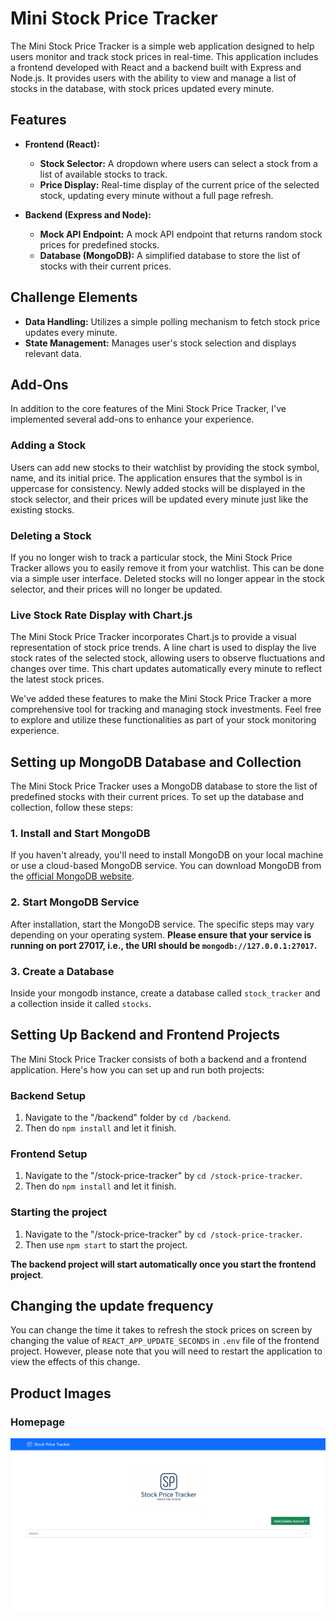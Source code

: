 # Mini Stock Price Tracker

The Mini Stock Price Tracker is a simple web application designed to help users monitor and track stock prices in real-time. This application includes a frontend developed with React and a backend built with Express and Node.js. It provides users with the ability to view and manage a list of stocks in the database, with stock prices updated every minute.

## Features

- **Frontend (React):**
  - **Stock Selector:** A dropdown where users can select a stock from a list of available stocks to track.
  - **Price Display:** Real-time display of the current price of the selected stock, updating every minute without a full page refresh.

- **Backend (Express and Node):**
  - **Mock API Endpoint:** A mock API endpoint that returns random stock prices for predefined stocks.
  - **Database (MongoDB):** A simplified database to store the list of stocks with their current prices.

## Challenge Elements

- **Data Handling:** Utilizes a simple polling mechanism to fetch stock price updates every minute.
- **State Management:** Manages user's stock selection and displays relevant data.

## Add-Ons

In addition to the core features of the Mini Stock Price Tracker, I've implemented several add-ons to enhance your experience.

### Adding a Stock

Users can add new stocks to their watchlist by providing the stock symbol, name, and its initial price. The application ensures that the symbol is in uppercase for consistency. Newly added stocks will be displayed in the stock selector, and their prices will be updated every minute just like the existing stocks.

### Deleting a Stock

If you no longer wish to track a particular stock, the Mini Stock Price Tracker allows you to easily remove it from your watchlist. This can be done via a simple user interface. Deleted stocks will no longer appear in the stock selector, and their prices will no longer be updated.

### Live Stock Rate Display with Chart.js

The Mini Stock Price Tracker incorporates Chart.js to provide a visual representation of stock price trends. A line chart is used to display the live stock rates of the selected stock, allowing users to observe fluctuations and changes over time. This chart updates automatically every minute to reflect the latest stock prices.

We've added these features to make the Mini Stock Price Tracker a more comprehensive tool for tracking and managing stock investments. Feel free to explore and utilize these functionalities as part of your stock monitoring experience.

## Setting up MongoDB Database and Collection

The Mini Stock Price Tracker uses a MongoDB database to store the list of predefined stocks with their current prices. To set up the database and collection, follow these steps:

### 1. Install and Start MongoDB

If you haven't already, you'll need to install MongoDB on your local machine or use a cloud-based MongoDB service. You can download MongoDB from the [official MongoDB website](https://www.mongodb.com/try/download/community).

### 2. Start MongoDB Service

After installation, start the MongoDB service. The specific steps may vary depending on your operating system. **Please ensure that your service is running on port 27017, i.e., the URI should be `mongodb://127.0.0.1:27017`.**

### 3. Create a Database

Inside your mongodb instance, create a database called `stock_tracker` and a collection inside it called `stocks`.

## Setting Up Backend and Frontend Projects

The Mini Stock Price Tracker consists of both a backend and a frontend application. Here's how you can set up and run both projects:

### Backend Setup

1. Navigate to the "/backend" folder by `cd /backend`.
2. Then do `npm install` and let it finish.

### Frontend Setup
1. Navigate to the "/stock-price-tracker" by `cd /stock-price-tracker`.
2. Then do `npm install` and let it finish.

### Starting the project
1. Navigate to the "/stock-price-tracker" by `cd /stock-price-tracker`.
2. Then use `npm start` to start the project.

**The backend project will start automatically once you start the frontend project**.

## Changing the update frequency

You can change the time it takes to refresh the stock prices on screen by changing the value of `REACT_APP_UPDATE_SECONDS` in `.env` file of the frontend project. However, please note that you will need to restart the application to view the effects of this change.

## Product Images

### Homepage

!["Homepage"](./product_images/home.png)
